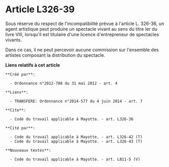 # Article L326-39

Sous réserve du respect de l'incompatibilité prévue à l'article L. 326-36, un agent artistique peut produire un spectacle
vivant au sens du titre Ier du livre VIII, lorsqu'il est titulaire d'une licence d'entrepreneur de spectacles vivants. 

Dans ce cas, il ne peut percevoir aucune commission sur l'ensemble des artistes composant la distribution du spectacle.

**Liens relatifs à cet article**

	**Créé par**:

	  - Ordonnance n°2012-788 du 31 mai 2012 - art. 4

	**Liens**:

	  - TRANSFERE: Ordonnance n°2014-577 du 4 juin 2014 - art. 7

	**Cite**:

	  - Code du travail applicable à Mayotte. - art. L326-36

	**Cité par**:

	  - Code du travail applicable à Mayotte. - art. L326-42 (T)
	  - Code du travail applicable à Mayotte. - art. L326-43 (T)

	**Nouveaux textes**:

	  - Code du travail applicable à Mayotte. - art. L811-5 (V)
